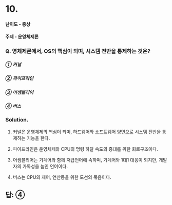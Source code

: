 # 10.
#### 난이도 - 중상
#### 주제 - 운영체제론

### Q. 영체제론에서, OS의 핵심이 되며, 시스템 전반을 통제하는 것은?

##### ① 커널
##### ② 파이프라인
##### ③ 어셈블리어
##### ④ 버스

### Solution. 
1. 커널은 운영체제의 핵심이 되며, 하드웨어와 소프트웨어 양면으로 시스템 전반을 통제하는 기능을 한다.

2. 파이프라인은 운영체제와 CPU의 명령 하달 속도의 증대를 위한 회로구조이다.

3. 어셈블리어는 기계어와 함께 저급언어에 속하며, 기계어와 1대1 대응이 되지만, 개발자의 가독성을 높인 언어이다.

4. 버스는 CPU의 제어, 연산등을 위한 도선의 묶음이다.

## 답: ④
